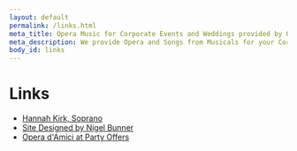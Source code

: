```yaml
---
layout: default
permalink: /links.html
meta_title: Opera Music for Corporate Events and Weddings provided by Opera d'Amici
meta_description: We provide Opera and Songs from Musicals for your Corporate Events, Weddings and Civil Partnership Ceremonies.
body_id: links
---
```

<h1>Links</h1>
<ul class="content_list">
    <li><a href="//www.hannahkirk.co.uk/" rel="nofollow">Hannah Kirk, Soprano</a></li>
    <li><a href="//www.nigelbunner.co.uk/" rel="nofollow">Site Designed by Nigel Bunner</a></li>
    <li><a href="http://www.partyoffers.co.uk/businesses/opera_d_amici.html" rel="nofollow">Opera d'Amici at Party Offers</a></li>
    
</ul>   